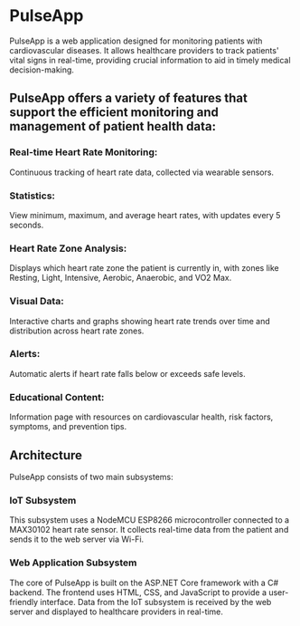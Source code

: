 # PulseApp
PulseApp is a web application designed for monitoring patients with cardiovascular diseases. It allows healthcare providers to track patients' vital signs in real-time, providing crucial information to aid in timely medical decision-making.


## PulseApp offers a variety of features that support the efficient monitoring and management of patient health data:

### Real-time Heart Rate Monitoring:
Continuous tracking of heart rate data, collected via wearable sensors.
### Statistics:
View minimum, maximum, and average heart rates, with updates every 5 seconds.
### Heart Rate Zone Analysis: 
Displays which heart rate zone the patient is currently in, with zones like Resting, Light, Intensive, Aerobic, Anaerobic, and VO2 Max.
### Visual Data: 
Interactive charts and graphs showing heart rate trends over time and distribution across heart rate zones.
### Alerts: 
Automatic alerts if heart rate falls below or exceeds safe levels.
### Educational Content: 
Information page with resources on cardiovascular health, risk factors, symptoms, and prevention tips.
## Architecture
PulseApp consists of two main subsystems:

### IoT Subsystem
This subsystem uses a NodeMCU ESP8266 microcontroller connected to a MAX30102 heart rate sensor. It collects real-time data from the patient and sends it to the web server via Wi-Fi.

### Web Application Subsystem
The core of PulseApp is built on the ASP.NET Core framework with a C# backend. The frontend uses HTML, CSS, and JavaScript to provide a user-friendly interface. Data from the IoT subsystem is received by the web server and displayed to healthcare providers in real-time.

